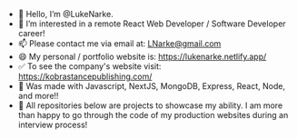- 👋 Hello, I’m @LukeNarke.
- 👀 I’m interested in a remote React Web Developer / Software Developer career!
- 📫 Please contact me via email at: LNarke@gmail.com 
- 😄 My personal / portfolio website is: https://lukenarke.netlify.app/ 
- ✅ To see the company's website visit: https://kobrastancepublishing.com/
- 🔼 Was made with Javascript, NextJS, MongoDB, Express, React, Node, and more!! 
- 🔻 All repositories below are projects to showcase my ability. I am more than happy to go through the code of my production websites during an interview process! 


<!---
LukeNarke/LukeNarke is a ✨ special ✨ repository because its `README.md` (this file) appears on your GitHub profile.
You can click the Preview link to take a look at your changes.
--->
